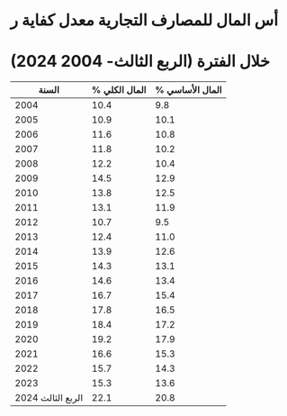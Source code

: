 # أس المال للمصارف التجارية معدل كفاية ر

# (2024 الربع الثالث- 2004) خلال الفترة

|السنة|% المال الكلي|% المال الأساسي|
|---|---|---|
|2004|10.4|9.8|
|2005|10.9|10.1|
|2006|11.6|10.8|
|2007|11.8|10.2|
|2008|12.2|10.4|
|2009|14.5|12.9|
|2010|13.8|12.5|
|2011|13.1|11.9|
|2012|10.7|9.5|
|2013|12.4|11.0|
|2014|13.9|12.6|
|2015|14.3|13.1|
|2016|14.6|13.4|
|2017|16.7|15.4|
|2018|17.8|16.5|
|2019|18.4|17.2|
|2020|19.2|17.9|
|2021|16.6|15.3|
|2022|15.7|14.3|
|2023|15.3|13.6|
|2024 الربع الثالث|22.1|20.8|